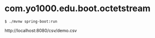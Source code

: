 # com.yo1000.edu.boot.octetstream

```
$ ./mvnw spring-boot:run
```

http://localhost:8080/csv/demo.csv
